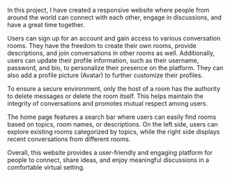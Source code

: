 In this project, I have created a responsive website where people from around the world can connect with each other, engage in discussions, and have a great time together.

Users can sign up for an account and gain access to various conversation rooms. They have the freedom to create their own rooms, provide descriptions, and join conversations in other rooms as well. Additionally, users can update their profile information, such as their username, password, and bio, to personalize their presence on the platform. They can also add a profile picture (Avatar) to further customize their profiles.

To ensure a secure environment, only the host of a room has the authority to delete messages or delete the room itself. This helps maintain the integrity of conversations and promotes mutual respect among users.

The home page features a search bar where users can easily find rooms based on topics, room names, or descriptions. On the left side, users can explore existing rooms categorized by topics, while the right side displays recent conversations from different rooms.

Overall, this website provides a user-friendly and engaging platform for people to connect, share ideas, and enjoy meaningful discussions in a comfortable virtual setting.
